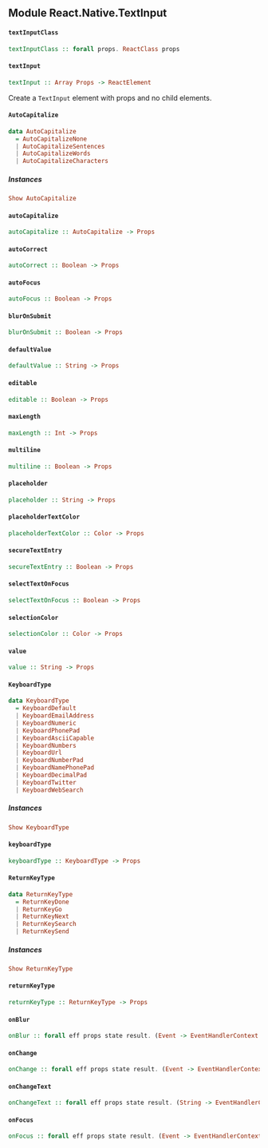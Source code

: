 ## Module React.Native.TextInput

#### `textInputClass`

``` purescript
textInputClass :: forall props. ReactClass props
```

#### `textInput`

``` purescript
textInput :: Array Props -> ReactElement
```

Create a `TextInput` element with props and no child elements.

#### `AutoCapitalize`

``` purescript
data AutoCapitalize
  = AutoCapitalizeNone
  | AutoCapitalizeSentences
  | AutoCapitalizeWords
  | AutoCapitalizeCharacters
```

##### Instances
``` purescript
Show AutoCapitalize
```

#### `autoCapitalize`

``` purescript
autoCapitalize :: AutoCapitalize -> Props
```

#### `autoCorrect`

``` purescript
autoCorrect :: Boolean -> Props
```

#### `autoFocus`

``` purescript
autoFocus :: Boolean -> Props
```

#### `blurOnSubmit`

``` purescript
blurOnSubmit :: Boolean -> Props
```

#### `defaultValue`

``` purescript
defaultValue :: String -> Props
```

#### `editable`

``` purescript
editable :: Boolean -> Props
```

#### `maxLength`

``` purescript
maxLength :: Int -> Props
```

#### `multiline`

``` purescript
multiline :: Boolean -> Props
```

#### `placeholder`

``` purescript
placeholder :: String -> Props
```

#### `placeholderTextColor`

``` purescript
placeholderTextColor :: Color -> Props
```

#### `secureTextEntry`

``` purescript
secureTextEntry :: Boolean -> Props
```

#### `selectTextOnFocus`

``` purescript
selectTextOnFocus :: Boolean -> Props
```

#### `selectionColor`

``` purescript
selectionColor :: Color -> Props
```

#### `value`

``` purescript
value :: String -> Props
```

#### `KeyboardType`

``` purescript
data KeyboardType
  = KeyboardDefault
  | KeyboardEmailAddress
  | KeyboardNumeric
  | KeyboardPhonePad
  | KeyboardAsciiCapable
  | KeyboardNumbers
  | KeyboardUrl
  | KeyboardNumberPad
  | KeyboardNamePhonePad
  | KeyboardDecimalPad
  | KeyboardTwitter
  | KeyboardWebSearch
```

##### Instances
``` purescript
Show KeyboardType
```

#### `keyboardType`

``` purescript
keyboardType :: KeyboardType -> Props
```

#### `ReturnKeyType`

``` purescript
data ReturnKeyType
  = ReturnKeyDone
  | ReturnKeyGo
  | ReturnKeyNext
  | ReturnKeySearch
  | ReturnKeySend
```

##### Instances
``` purescript
Show ReturnKeyType
```

#### `returnKeyType`

``` purescript
returnKeyType :: ReturnKeyType -> Props
```

#### `onBlur`

``` purescript
onBlur :: forall eff props state result. (Event -> EventHandlerContext eff props state result) -> Props
```

#### `onChange`

``` purescript
onChange :: forall eff props state result. (Event -> EventHandlerContext eff props state result) -> Props
```

#### `onChangeText`

``` purescript
onChangeText :: forall eff props state result. (String -> EventHandlerContext eff props state result) -> Props
```

#### `onFocus`

``` purescript
onFocus :: forall eff props state result. (Event -> EventHandlerContext eff props state result) -> Props
```


